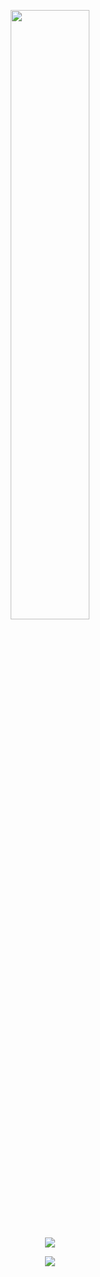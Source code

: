 
<p align="center" width="100%">
  <img style="width:50%" src="https://camo.githubusercontent.com/39fc5a4f2af17032788061560541472e0ccc1cf6/68747470733a2f2f656b6c61646174612e636f6d2f7a736159735859327a3038504b6d464b58536e51636c624c646e512e676966" />
</p>
<p align="center" width="100%">
  <img src="https://github-readme-stats.vercel.app/api?username=emmaleger58&count_private=true&show_icons=true&&bg_color=000000&title_color=80ffd4&text_color=d0e5d7&icon_color=99ffcc" />
</p>
<p align="center" width="100%">
  <img src="https://github-readme-stats.vercel.app/api/top-langs/?username=emmaleger58&layout=compact&bg_color=000000&title_color=80ffd4&text_color=d0e5d7&card_width=445" />
</p>
